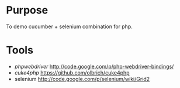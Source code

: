 # Purpose

To demo cucumber + selenium combination for php.

# Tools
  - *phpwebdriver* http://code.google.com/p/php-webdriver-bindings/
  - *cuke4php* https://github.com/olbrich/cuke4php 
  - selenium http://code.google.com/p/selenium/wiki/Grid2
